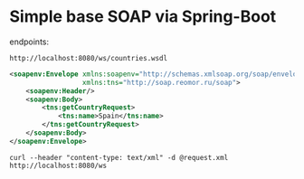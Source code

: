 # Simple base SOAP via Spring-Boot

endpoints:
```
http://localhost:8080/ws/countries.wsdl
```

```xml
<soapenv:Envelope xmlns:soapenv="http://schemas.xmlsoap.org/soap/envelope/"
                  xmlns:tns="http://soap.reomor.ru/soap">
    <soapenv:Header/>
    <soapenv:Body>
        <tns:getCountryRequest>
            <tns:name>Spain</tns:name>
        </tns:getCountryRequest>
    </soapenv:Body>
</soapenv:Envelope>
```

```shell script
curl --header "content-type: text/xml" -d @request.xml http://localhost:8080/ws
```
